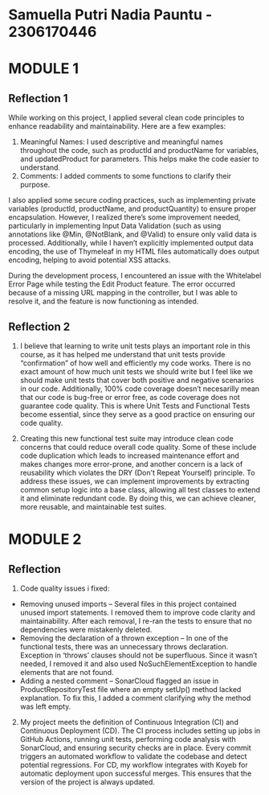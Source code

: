 # Samuella Putri Nadia Pauntu - 2306170446 

# MODULE 1
## Reflection 1
While working on this project, I applied several clean code principles to enhance readability and maintainability. Here are a few examples:

1. Meaningful Names: I used descriptive and meaningful names throughout the code, such as productId and productName for variables, and updatedProduct for parameters. This helps make the code easier to understand.
2. Comments: I added comments to some functions to clarify their purpose.

I also applied some secure coding practices, such as implementing private variables (productId, productName, and productQuantity) to ensure proper encapsulation. However, I realized there’s some improvement needed, particularly in implementing Input Data Validation (such as using annotations like @Min, @NotBlank, and @Valid) to ensure only valid data is processed. Additionally, while I haven’t explicitly implemented output data encoding, the use of Thymeleaf in my HTML files automatically does output encoding, helping to avoid potential XSS attacks.

During the development process, I encountered an issue with the Whitelabel Error Page while testing the Edit Product feature. The error occurred because of a missing URL mapping in the controller, but I was able to resolve it, and the feature is now functioning as intended.

## Reflection 2
1. I believe that learning to write unit tests plays an important role in this course, as it has helped me understand that unit tests provide “confirmation” of how well and efficiently my code works. There is no exact amount of how much unit tests we should write but I feel like we should make unit tests that cover both positive and negative scenarios in our code. Additionally, 100% code coverage doesn’t necesarilly mean that our code is bug-free or error free, as code coverage does not guarantee code quality. This is where Unit Tests and Functional Tests become essential, since they serve as a good practice on ensuring our code quality.

2. Creating this new functional test suite may introduce clean code concerns that could reduce overall code quality. Some of these include code duplication which leads to increased maintenance effort and makes changes more error-prone, and another concern is a lack of reusability which violates the DRY (Don't Repeat Yourself) principle. To address these issues, we can implement improvements by extracting common setup logic into a base class, allowing all test classes to extend it and eliminate redundant code. By doing this, we can achieve cleaner, more reusable, and maintainable test suites. 

# MODULE 2
## Reflection 
1. Code quality issues i fixed:
- Removing unused imports – Several files in this project contained unused import statements. I removed them to improve code clarity and maintainability. After each removal, I re-ran the tests to ensure that no dependencies were mistakenly deleted.
- Removing the declaration of a thrown exception – In one of the functional tests, there was an unnecessary throws declaration. Exception in ‘throws’ clauses should not be superfluous. Since it wasn’t needed, I removed it and also used NoSuchElementException to handle elements that are not found.
- Adding a nested comment – SonarCloud flagged an issue in ProductRepositoryTest file where an empty setUp() method lacked explanation. To fix this, I added a comment clarifying why the method was left empty.

2. My project meets the definition of Continuous Integration (CI) and Continuous Deployment (CD). The CI process includes setting up jobs in GitHub Actions, running unit tests, performing code analysis with SonarCloud, and ensuring security checks are in place. Every commit triggers an automated workflow to validate the codebase and detect potential regressions. For CD, my workflow integrates with Koyeb for automatic deployment upon successful merges. This ensures that the version of the project is always updated.
